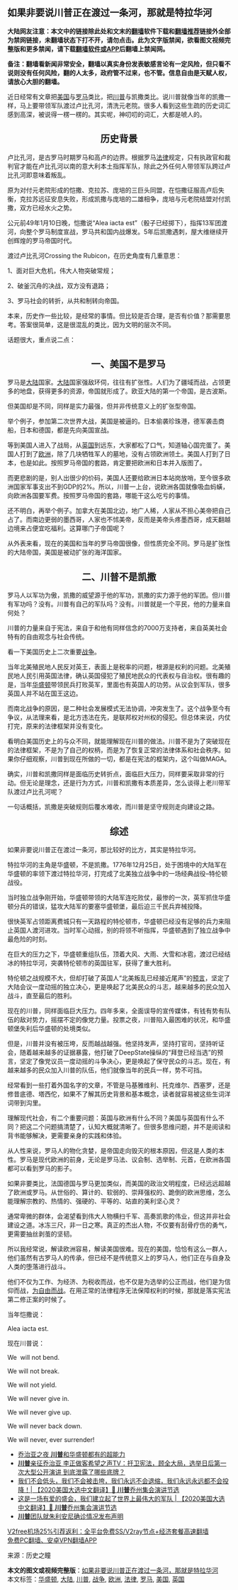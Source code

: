  <h2>如果非要说川普正在渡过一条河，那就是特拉华河</h2> <p class="notice"><b>大陆网友注意：本文中的链接除此处和文末的<a href="https://github.com/bannedbook/fanqiang" >翻墙</a>软件下载和<a href="https://github.com/killgcd/justmysocks/blob/master/README.md">翻墙推荐</a>链接外全部为禁网链接，未翻墙状态下打不开，请勿点击。此为文字版禁闻，欲看图文视频完整版和更多禁闻，请下载<a href="https://github.com/bannedbook/fanqiang">翻墙软件或APP</a>后翻墙上禁闻网。</p><p>备注：翻墙看新闻非常安全，翻墙以真实身份发表敏感言论有一定风险，但只看不说则没有任何风险，翻的人太多，政府管不过来，也不管。信息自由是天赋人权，请放心大胆的翻墙。</b></p>  <div class="entry"> <p>近日经常有文章把<a href="https://www.bannedbook.org/bnews/tag/%e7%be%8e%e5%9b%bd/" class="st_tag internal_tag" rel="tag" title="标签 美国 下的日志">美国</a>与<a href="https://www.bannedbook.org/bnews/tag/%e7%bd%97%e9%a9%ac/" class="st_tag internal_tag" rel="tag" title="标签 罗马 下的日志">罗马</a>类比，把<a href="https://www.bannedbook.org/bnews/tag/%e5%b7%9d%e6%99%ae/" class="st_tag internal_tag" rel="tag" title="标签 川普 下的日志">川普</a>与凯撒类比。说川普就像当年的凯撒一样，马上要带领军队渡过卢比孔河，清洗元老院。很多人看到这些生疏的历史词汇感到高深，被说得一楞一楞的。其实呢，神叨叨的词汇，大都是唬人的。</p> <h2 style="text-align: center;"><strong>历史背景</strong></h2> <p>卢比孔河，是古罗马时期罗马和高卢的边界。根据罗马<a href="https://www.bannedbook.org/bnews/tag/%e6%b3%95%e5%be%8b/" class="st_tag internal_tag" rel="tag" title="标签 法律 下的日志">法律</a>规定，只有执政官和裁判官才能在卢比孔河以南的意大利本土指挥军队，除此之外任何人带领军队跨过卢比孔河即意味着叛乱。</p> <p>原为对付元老院形成的恺撒、克拉苏、庞培的三巨头同盟，在恺撒征服高卢后失衡，克拉苏远征安息失败，形成凯撒与庞培的二雄相争，庞培与元老院结盟对付凯撒，双方已经水火之势。</p> <p>公元前49年1月10日晚，恺撒说“Alea iacta est”（骰子已经掷下），指挥13军团渡河，向整个罗马制度宣战，罗马共和国内战爆发。5年后凯撒遇刺，屋大维继续开创辉煌的罗马帝国时代。</p> <p>渡过卢比孔河Crossing the Rubicon，在历史角度有几重意思：</p> <p>1、面对巨大危机，伟大人物突破常规；</p> <p>2、破釜沉舟的决战，双方没有退路；</p> <p>3、罗马社会的转折，从共和制转向帝国。</p> <p>本来，历史作一些比较，是经常的事情。但比较是否合理，是否有价值？那需要思考。答案很简单，这是很混乱的类比，因为文明的层次不同。</p> <p>话题很大，重点说二点：</p> <h2 style="text-align: center;"><strong>　　一、美国不是罗马</strong></h2> <p>罗马是<span class='wp_keywordlink_affiliate'><a href="https://www.bannedbook.org/" title="大陆" target="_blank">大陆</a></span>国家。<a href="https://www.bannedbook.org/bnews/tag/%e5%a4%a7%e9%99%86/" class="st_tag internal_tag" rel="tag" title="标签 大陆 下的日志">大陆</a>国家强敌环伺，往往有扩张性。人们为了疆域而战，占领更多的地盘，获得更多的资源，帝国就形成了。欧亚大陆的第一个帝国，是古波斯。</p> <p>但美国却是不同，同样是实力最强，但并非传统意义上的扩张型帝国。</p> <p>举个例子，参加第二次世界大战，美国是被逼的。日本偷袭珍珠港，德军袭击商船，日本和德国，都是先向美国宣战。</p>  <p>等到美国人进入了战局，从<a href="https://www.bannedbook.org/bnews/tag/%e8%8b%b1%e5%9b%bd/" class="st_tag internal_tag" rel="tag" title="标签 英国 下的日志">英国</a>到远东，大家都松了口气，知道轴心国完蛋了。美国人打到了<a href="https://www.bannedbook.org/bnews/tag/%e6%ac%a7%e6%b4%b2/" class="st_tag internal_tag" rel="tag" title="标签 欧洲 下的日志">欧洲</a>，除了几块牺牲军人的墓地，没有占领欧洲领土。美国人打到了日本，也是如此。按照罗马帝国的套路，肯定要把欧洲和日本并入版图了。</p> <p>而更悲剧的是，别人出很少的价码，美国人还要给欧洲日本站岗放哨，至今很多欧洲国家军事支出不到GDP的2%。所以，川普一上台，说欧洲各国就像吸血蚂蟥，向欧洲各国要军费。按照罗马帝国的套路，哪能干这么吃亏的事情。</p> <p>还不明白，再举个例子。加拿大在美国北边，地广人稀，人家从不担心美帝把自己占了。而南边更弱的墨西哥，人家也不怵美帝，反而是美帝头疼墨西哥，成天翻越边境来占便宜吃福利。这算哪门子帝国呢？</p> <p>从外表来看，现在的美国和当年的罗马帝国很像，但性质完全不同。罗马是扩张性的大陆帝国，美国是被动扩张的海洋国家。</p> <h2 style="text-align: center;"><strong>二、川普不是凯撒</strong></h2> <p>罗马人以军功为傲，凯撒的威望源于他的军功，凯撒的实力源于他的军团。但川普有军功吗？没有。川普有自己的军队吗？没有。川普就是一个平民，他的力量来自何处？</p> <p>川普的力量来自于宪法，来自于和他有同样信念的7000万支持者，来自英美社会特有的自由观念与社会传统。</p> <p>看一下美国历史上二次重要<a href="https://www.bannedbook.org/bnews/tag/%E6%88%98%E4%BA%89/" class="st_tag internal_tag" rel="tag" title="标签 战争 下的日志">战争</a>。</p> <p>当年北美殖民地人民反对英王，表面上是税率的问题，根源是权利的问题。北美殖民地人民引用英国法律，确认英国侵犯了殖民地民众的代表权与自治权。很有趣的是，当年<a href="https://www.bannedbook.org/bnews/tag/%e5%8d%8e%e7%9b%9b%e9%a1%bf/" class="st_tag internal_tag" rel="tag" title="标签 华盛顿 下的日志">华盛顿</a>带领民兵打败英军，里面也有英国人的功劳。从议会到军队，很多英国人并不站在国王这边。</p> <p>而南北战争的原因，是二种社会发展模式无法协调，冲突发生了。这个战争至今有争议，从法理来看，是北方违法在先，是联邦权对州权的侵犯。但总体来说，内仗打完，原来的法律框架并没有变化。</p> <p>看明白美国历史上的与众不同，就能理解现在川普的做法。川普不是为了突破现在的法律框架，不是为了自己的权柄，而是为了恢复正常的法律体系和社会秩序。如果你仔细观察，川普到现在所做的一切，都是在宪法的框架内，这个叫做MAGA。</p> <p>确实，川普和凯撒同样是面临历史转折点，面临巨大压力，同样要采取非常的行动。但无论是理念，还是行为方式，川普和凯撒有本质差异，怎么谈得上老川带军队渡过卢比孔河呢？</p> <p>一句话概括，凯撒是突破规则后覆水难收，而川普是坚守规则走向建设之路。</p> <p><strong></strong></p>  <h2 style="text-align: center;"><strong>综述</strong></h2> <p>如果非要说川普正在渡过一条河，那比较好的比方，其实是特拉华河。</p> <p>特拉华河的主角是华盛顿，不是凯撒。1776年12月25日，处于困境中的大陆军在华盛顿的率领下渡过特拉华河，打完成了北美独立战争中的一场经典战役–特伦顿战役。</p> <p>当时独立战争刚开始，华盛顿带领的大陆军连吃败仗，最惨的一次，英军抓住华盛顿分兵的错误，猛攻大陆军的要塞华盛顿堡，最后迫三千民兵弃械投降。</p> <p>很快英军占领距离费城只有一天路程的特伦顿市，华盛顿已经没有足够的兵力来阻止英国人渡河进攻。当时军心动摇，别的将领不听指挥，华盛顿遇到了独立战争中最危险的时刻。</p> <p>在巨大的压力之下，华盛顿重组队伍，顶着大风、大雨、大雪和冰雹，渡过已经结冰的特拉华河，突袭特伦顿市的英国驻军，获得了重大胜利。</p> <p>特伦顿之战规模不大，但却打破了英国人“北美叛乱已经接近尾声”的<span class='wp_keywordlink'><a href="https://www.bannedbook.org/forum5/" title="预言玄学禁书下载" rel="nofollow">预言</a></span>，坚定了大陆会议一度动摇的独立决心，更是唤起了北美民众的斗志，越来越多的民众加入战斗，直至最后的胜利。</p> <p>现在的川普，同样面临巨大压力。四年多来，全面误导的宣传媒体，有钱有势有队伍的敌对势力，摇摆不定的像党力量。投票之夜，川普陷入最困难的状况，和华盛顿堡失利后华盛顿的处境类似。</p> <p>但是，川普并没有被压垮，反而越战越强。他坚持发声，坚持打官司，坚持听证会，随着越来越多的证据暴露，他打破了DeepState操纵的“拜登已经当选”的预言，坚定了像党议员一度动摇的斗争决心，更是唤起了保守民众的斗志。现在，有越来越多的民众加入川普的队伍，他们就像当年的民兵一样，势不可挡。</p> <p>经常看到一些打着外国名字的文章，不管是马基雅维利、托克维尔、西塞罗，还是修昔底德、塔西佗，如果不了解其历史背景和基本概念，读者就容易被这些生词洋词带到沟里。</p> <p>理解现代社会，有二个重要问题：英国与欧洲有什么不同？美国与英国有什么不同？把这二个问题搞清楚了，认知大概就清晰了。但很多思维问题，并不是阅读和背书能够解决，更需要亲身的实践和体验。</p> <p>从人性来说，罗马人的物化贪婪，是帝国走向毁灭的根本原因，但这是人类的本性。罗马是现代欧洲的前身，无论是罗马法、议会制、选举制、元首，在欧洲各国都可以看到罗马的影子。</p> <p>如果非要类比，法国德国与罗马更加类似，而美国的政治文明程度，已经远远超越了欧洲或罗马。从世俗的、算计的、软弱的、崇拜强权的、跪倒的欧洲思维，怎么能理解宗教的、热情的、强硬的、平等的、站直的美利坚心灵？</p> <p>通常卑微的群体，会渴望看到伟大人物横扫千军、高奏凯歌的伟业，但这并非社会建设之道。冰冻三尺，非一日之寒。真正的杰出人物，不仅要有刮骨疗伤的勇气，更需要抽丝剥茧的坚韧。</p>  <p>所以我经常说，解读欧洲容易，解读美国很难。现在的美国，恰恰有这么一群人，他们虽然有古罗马人的传承，但已经不是传统意义上的罗马人，他们正在与自身及人类的堕落进行战斗。</p> <p>他们不仅为工作、为经济、为税收而战，也不仅是为选举的公正而战，他们是为信仰而战，<span class='wp_keywordlink'><a href="https://www.bannedbook.org/forum2/topic1689.html" title="余杰《为自由而战——余杰政论自选集》" target="_blank">为自由而战</a></span>。在用正常的法律程序无法保障权利的时候，那就是落实宪法第二修正案的时候了。</p> <p>当年恺撒说：</p> <p>Alea iacta est.</p> <p>现在川普说：</p> <p>We  will not bend.</p> <p>We will not break.</p> <p>We will not yield.</p> <p>We will never give in.</p> <p>We will never give up.</p> <p>We will never back down.</p> <p>We will never, ever surrender!</p> <ul class='op-related-articles' title='相关阅读'> <li><a href='https://www.bannedbook.org/bnews/comments/20201207/1443515.html' target='_blank'>乔治亚之夜 <b>川普</b>和华盛顿都有的超能力</a></li> <li><a href='https://www.bannedbook.org/bnews/bannedvideo/20201207/1443511.html' target='_blank'><b>川普</b>亲征乔治亚 李正做客希望之声TV：扞卫宪法，顾全大局，选举日后第一次大型公开演讲 到底泄露了哪些底牌？</a></li> <li><a href='https://www.bannedbook.org/bnews/bannedvideo/20201207/1443510.html' target='_blank'>我们不会低头，我们不会被击垮，我们永远不会退缩，我们永远永远都不会投降！| 【2020美国大选中文翻译】🔖 <b>川普</b>乔州集会演讲节选</a></li> <li><a href='https://www.bannedbook.org/bnews/bannedvideo/20201207/1443509.html' target='_blank'>这是一场有爱的盛会，我们建立起了世界上最伟大的军队 | 【2020美国大选中文翻译】🔖 <b>川普</b>乔州集会演讲节选</a></li> <li><a href='https://www.bannedbook.org/bnews/comments/20201207/1443507.html' target='_blank'><b>川普</b>团队就朱利安尼确诊情况发布声明</a></li> </ul> <p class="texttj"> <a href="https://www.bannedbook.org/forum23/topic22702.html" target="_blank">V2free机场25%引荐返利：全平台免费SS/V2ray节点+经济套餐高速翻墙</a><br/> <a href="https://github.com/bannedbook/fanqiang/wiki/%E7%A6%81%E9%97%BB%E7%BD%91%E5%AE%89%E5%8D%93%E7%BF%BB%E5%A2%99%E6%96%B0%E9%97%BBAPP" target="_blank">免费PC翻墙、安卓VPN翻墙APP</a></p><p>来源：历史之瞳</p> <a name='sharetosocial'></a>       <div><b>本文的图文或视频完整版</b>：<a href='https://www.bannedbook.org/bnews/cbnews/20201207/1443503.html'>如果非要说川普正在渡过一条河，那就是特拉华河</a></div>  </div><!--END ENTRY--> <div class="postfooter"> <div>本文标签：<a href="https://www.bannedbook.org/bnews/tag/%e5%8d%8e%e7%9b%9b%e9%a1%bf/" rel="tag">华盛顿</a>, <a href="https://www.bannedbook.org/bnews/tag/%e5%a4%a7%e9%99%86/" rel="tag">大陆</a>, <a href="https://www.bannedbook.org/bnews/tag/%e5%b7%9d%e6%99%ae/" rel="tag">川普</a>, <a href="https://www.bannedbook.org/bnews/tag/%E6%88%98%E4%BA%89/" rel="tag">战争</a>, <a href="https://www.bannedbook.org/bnews/tag/%e6%ac%a7%e6%b4%b2/" rel="tag">欧洲</a>, <a href="https://www.bannedbook.org/bnews/tag/%e6%b3%95%e5%be%8b/" rel="tag">法律</a>, <a href="https://www.bannedbook.org/bnews/tag/%e7%bd%97%e9%a9%ac/" rel="tag">罗马</a>, <a href="https://www.bannedbook.org/bnews/tag/%e7%be%8e%e5%9b%bd/" rel="tag">美国</a>, <a href="https://www.bannedbook.org/bnews/tag/%e8%8b%b1%e5%9b%bd/" rel="tag">英国</a></div>  </div><!--END POSTFOOTER--> 